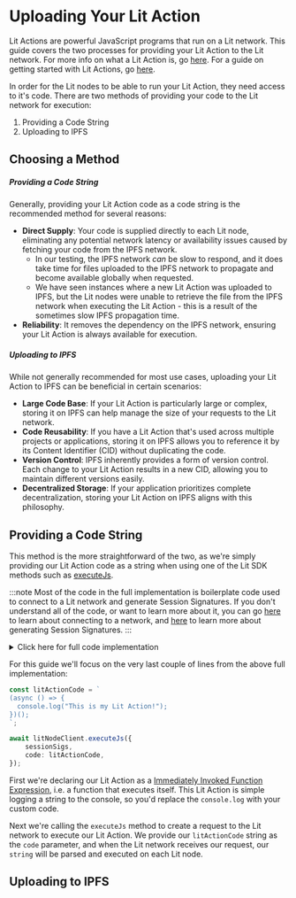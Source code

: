 # Uploading Your Lit Action

Lit Actions are powerful JavaScript programs that run on a Lit network. This guide covers the two processes for providing your Lit Action to the Lit network. For more info on what a Lit Action is, go [here](./overview.md.). For a guide on getting started with Lit Actions, go [here](./quick-start.md).

In order for the Lit nodes to be able to run your Lit Action, they need access to it's code. There are two methods of providing your code to the Lit network for execution:

1. Providing a Code String
2. Uploading to IPFS

## Choosing a Method

##### Providing a Code String

Generally, providing your Lit Action code as a code string is the recommended method for several reasons:

- **Direct Supply**: Your code is supplied directly to each Lit node, eliminating any potential network latency or availability issues caused by fetching your code from the IPFS network.
  - In our testing, the IPFS network *can* be slow to respond, and it does take time for files uploaded to the IPFS network to propagate and become available globally when requested.
  - We have seen instances where a new Lit Action was uploaded to IPFS, but the Lit nodes were unable to retrieve the file from the IPFS network when executing the Lit Action - this is a result of the sometimes slow IPFS propagation time.
- **Reliability**: It removes the dependency on the IPFS network, ensuring your Lit Action is always available for execution.

##### Uploading to IPFS

While not generally recommended for most use cases, uploading your Lit Action to IPFS can be beneficial in certain scenarios:

- **Large Code Base**: If your Lit Action is particularly large or complex, storing it on IPFS can help manage the size of your requests to the Lit network.
- **Code Reusability**: If you have a Lit Action that's used across multiple projects or applications, storing it on IPFS allows you to reference it by its Content Identifier (CID) without duplicating the code.
- **Version Control**: IPFS inherently provides a form of version control. Each change to your Lit Action results in a new CID, allowing you to maintain different versions easily.
- **Decentralized Storage**: If your application prioritizes complete decentralization, storing your Lit Action on IPFS aligns with this philosophy.

## Providing a Code String

This method is the more straightforward of the two, as we're simply providing our Lit Action code as a string when using one of the Lit SDK methods such as [executeJs](https://v6-api-doc-lit-js-sdk.vercel.app/interfaces/types_src.ILitNodeClient.html#executeJs).

:::note
Most of the code in the full implementation is boilerplate code used to connect to a Lit network and generate Session Signatures. If you don't understand all of the code, or want to learn more about it, you can go [here](../../connecting-to-a-lit-network/connecting.md) to learn about connecting to a network, and [here](../authentication/session-sigs/intro.md) to learn more about generating Session Signatures.
:::

<details>
<summary>Click here for full code implementation</summary>
<p>

```ts
import { LitNodeClient } from "@lit-protocol/lit-node-client";
import { LIT_RPC, LitNetwork } from "@lit-protocol/constants";
import {
  createSiweMessageWithRecaps,
  generateAuthSig,
  LitAbility,
  LitActionResource,
} from "@lit-protocol/auth-helpers";

const ethersSigner = new ethers.Wallet(
    process.env.ETHEREUM_PRIVATE_KEY,
    new ethers.providers.JsonRpcProvider(LIT_RPC.CHRONICLE_YELLOWSTONE)
);

const litNodeClient = new LitNodeClient({
    litNetwork: LitNetwork.DatilDev,
    debug: false,
});
await litNodeClient.connect();

const sessionSigs = await litNodeClient.getSessionSigs({
    chain: "ethereum",
    expiration: new Date(Date.now() + 1000 * 60 * 60 * 24).toISOString(), // 24 hours
    resourceAbilityRequests: [
        {
            resource: new LitActionResource("*"),
            ability: LitAbility.LitActionExecution,
        },
    ],
    authNeededCallback: async ({
        resourceAbilityRequests,
        expiration,
        uri,
    }) => {
        const toSign = await createSiweMessageWithRecaps({
            uri: uri!,
            expiration: expiration!,
            resources: resourceAbilityRequests!,
            walletAddress: ethersSigner.address,
            nonce: await litNodeClient.getLatestBlockhash(),
            litNodeClient,
        });

        return await generateAuthSig({
            signer: ethersSigner,
            toSign,
        });
    },
});

const litActionCode = `
(async () => {
  console.log("This is my Lit Action!");
})();
`;

await litNodeClient.executeJs({
    sessionSigs,
    code: litActionCode,
});
```

</p>
</details>

For this guide we'll focus on the very last couple of lines from the above full implementation:

```ts
const litActionCode = `
(async () => {
  console.log("This is my Lit Action!");
})();
`;

await litNodeClient.executeJs({
    sessionSigs,
    code: litActionCode,
});
```

First we're declaring our Lit Action as a [Immediately Invoked Function Expression](https://developer.mozilla.org/en-US/docs/Glossary/IIFE), i.e. a function that executes itself. This Lit Action is simple logging a string to the console, so you'd replace the `console.log` with your custom code.

Next we're calling the `executeJs` method to create a request to the Lit network to execute our Lit Action. We provide our `litActionCode` string as the `code` parameter, and when the Lit network receives our request, our `string` will be parsed and executed on each Lit node.

## Uploading to IPFS
